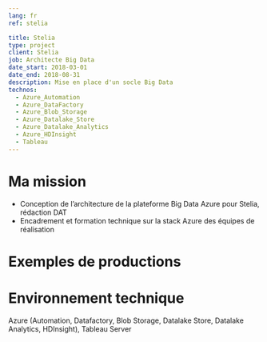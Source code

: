 ```yaml
---
lang: fr
ref: stelia

title: Stelia
type: project
client: Stelia
job: Architecte Big Data 
date_start: 2018-03-01
date_end: 2018-08-31
description: Mise en place d'un socle Big Data
technos:
  - Azure_Automation
  - Azure_DataFactory
  - Azure_Blob_Storage
  - Azure_Datalake_Store
  - Azure_Datalake_Analytics
  - Azure_HDInsight
  - Tableau
---
```

# Ma mission
- Conception de l’architecture de la plateforme Big Data Azure pour Stelia, rédaction DAT
- Encadrement et formation technique sur la stack Azure des équipes de réalisation

# Exemples de productions

# Environnement technique
Azure (Automation, Datafactory, Blob Storage, Datalake Store, Datalake Analytics, HDInsight), Tableau Server